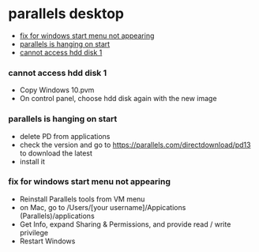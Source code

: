 # parallels desktop

* [fix for windows start menu not appearing](#fix-for-windows-start-menu-not-appearing)
* [parallels is hanging on start](#parallels-is-hanging-on-start)
* [cannot access hdd disk 1](#cannot-access-hdd-disk-1)

### cannot access hdd disk 1

* Copy Windows 10.pvm
* On control panel, choose hdd disk again with the new image

### parallels is hanging on start

* delete PD from applications
* check the version and go to https://parallels.com/directdownload/pd13 to download the latest
* install it



### fix for windows start menu not appearing

* Reinstall Parallels tools from VM menu
* on Mac, go to /Users/[your username]/Appications (Parallels)/applications
* Get Info, expand Sharing & Permissions, and provide read / write privilege
* Restart Windows
